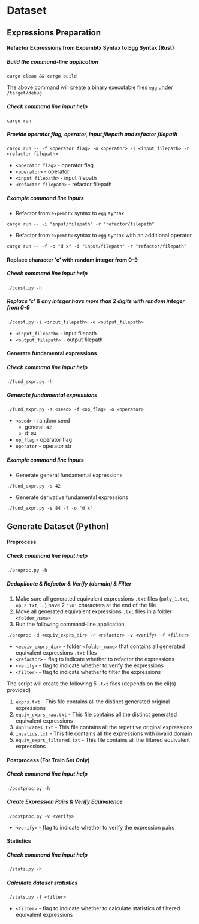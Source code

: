 # Dataset

## Expressions Preparation
#### Refactor Expressions from Expembtx Syntax to Egg Syntax (Rust)
##### Build the command-line application
```
cargo clean && cargo build
```
The above command will create a binary executable files `egg` under `/target/debug`

##### Check command line input help
```
cargo run
```
##### Provide operator flag, operator, input filepath and refactor filepath
```
cargo run -- -f <operator flag> -o <operator> -i <input filepath> -r <refactor filepath>
```
- `<operator flag>` - operator flag
- `<operator>` - operator
- `<input filepath>` - input filepath
- `<refactor filepath>` - refactor filepath

##### Example command line inputs
- Refactor from `expembtx` syntax to `egg` syntax
```
cargo run -- -i "input/filepath" -r "refactor/filepath"
```
- Refactor from `expembtx` syntax to `egg` syntax with an additional operator
```
cargo run -- -f -o "d x" -i "input/filepath" -r "refactor/filepath"
```

#### Replace character 'c' with random integer from 0-9
##### Check command line input help
```
./const.py -h
```
##### Replace 'c' & any integer have more than 2 digits with random integer from 0-9
```
./const.py -i <input_filepath> -o <output_filepath>
```
- `<input_filepath>` - input filepath
- `<output_filepath>` - output filepath

#### Generate fundamental expressions
##### Check command line input help
```
./fund_expr.py -h
```
##### Generate fundamental expressions
```
./fund_expr.py -s <seed> -f <op_flag> -o <operator>
```
- `<seed>` - random seed
  - general: `42`
  - d: `84`
- `op_flag` - operator flag
- `operator` - operator str

##### Example command line inputs
- Generate general fundamental expressions
```
./fund_expr.py -s 42
```
- Generate derivative fundamental expressions
```
./fund_expr.py -s 84 -f -o "d x"
```

## Generate Dataset (Python)
#### Preprocess
##### Check command line input help
```
./preproc.py -h
```
##### Deduplicate & Refactor & Verify (domain) & Filter
1. Make sure all generated equivalent expressions `.txt` files (`poly_1.txt`, `op_2.txt`, ...) have 2 `'\n'` characters at the end of the file
2. Move all generated equivalent expressions `.txt` files in a folder `<folder_name>`
3. Run the following command-line application
```
./preproc -d <equiv_exprs_dir> -r <refactor> -v <verify> -f <filter>
```
- `<equiv_exprs_dir>` - folder `<folder_name>` that contains all generated equivalent expressions `.txt` files
- `<refactor>` - flag to indicate whether to refactor the expressions
- `<verify>` - flag to indicate whether to verify the expressions
- `<filter>` - flag to indicate whether to filter the expressions

The script will create the following 5 `.txt` files (depends on the cli(s) provided)
1. `exprs.txt` - This file contains all the distinct generated original expressions
2. `equiv_exprs_raw.txt` - This file contains all the distinct generated equivalent expressions
3. `duplicates.txt` - This file contains all the repetitive original expressions
4. `invalids.txt` - This file contains all the expressions with invalid domain
5. `equiv_exprs_filtered.txt` - This file contains all the filtered equivalent expressions

#### Postprocess (For Train Set Only)
##### Check command line input help
```
./postproc.py -h
```
##### Create Expression Pairs & Verify Equivalence
```
./postproc.py -v <verify>
```
- `<verify>` - flag to indicate whether to verify the expression pairs

#### Statistics
##### Check command line input help
```
./stats.py -h
```
##### Calculate dataset statistics
```
./stats.py -f <filter>
```
- `<filter>` - flag to indicate whether to calculate statistics of filtered equivalent expressions

[//]: # (#### Create Dataset)

[//]: # (##### Check command line input help)

[//]: # (```)

[//]: # (./create_dataset.py -h)

[//]: # (```)

[//]: # (##### Create raw dataset)

[//]: # (Splitting all equivalent expression pairs into different classes & categories)

[//]: # (```)

[//]: # (./create_dataset.py)

[//]: # (```)

[//]: # (##### Create filtered dataset)

[//]: # (1. Remove expressions with `0` equivalent expressions)

[//]: # (2. Filter the ones with more than `<n_exprs>` equivalent)

[//]: # (expressions)

[//]: # (3. Create equivalent expression pairs)

[//]: # (4. Classify all equivalent expression pairs into different classes & categories)

[//]: # (```)

[//]: # (./create_dataset.py -f <filter> -n <n_exprs>)

[//]: # (```)

[//]: # (- `<filter>` - flag to indicate whether to filter all generated equivalent expressions)

[//]: # (- `<n_exprs>` - number of expressions to keep)

[//]: # ()
[//]: # (#### Verify Dataset)

[//]: # (##### Check command line input help)

[//]: # (```)

[//]: # (./verify.py -h)

[//]: # (```)

[//]: # (##### Verify dataset & Create verified dataset)

[//]: # (1. Verify if an expression pair is equivalent **&#40;Note: Verification is time consuming&#41;**)

[//]: # (2. Create verified dataset)

[//]: # (3. Create incorrect dataset)

[//]: # (```)

[//]: # (./verify.py)

[//]: # (```)

[//]: # (#### Create Train, Validation, and Test Sets)

[//]: # (##### Check command line input help)

[//]: # (```)

[//]: # (./split.py -h)

[//]: # (```)

[//]: # (##### Split dataset into train, validation, and test sets)

[//]: # (```)

[//]: # (./split.py -t <test_pct> -v <val_pct>)

[//]: # (```)

[//]: # (- `<test_pct>` - test set percentage)

[//]: # (- `<val_pct>` - validation set percentage)